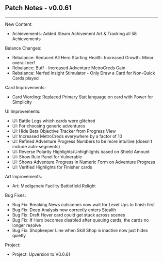## Patch Notes - v0.0.61
----

New Content:
- Achievements: Added Steam Achivement Art & Tracking all 58 Achievements

Balance Changes:
- Rebalance: Reduced All Hero Starting Health. Increased Growth. Minor overall nerf
- Rebalance: Buff - Increased Adventure MetroCreds Gain
- Rebalance: Nerfed Insight Stimulator - Only Draw a Card for Non-Quick Cards played

Card Improvements:
- Card Wording: Replaced Primary Stat language on card with Power for Simplicity

UI Improvements:
- UI: Battle Logs which cards were glitched
- UI: For choosing generic adventures
- UI: Hide Beta Objective Tracker from Progress View
- UI: Increased MetroCreds everywhere by a factor of 10
- UI: Refined Adventure Progress Numbers to be more intuitive (doesn't include auto-segments)
- UI: Reverse Polarity Highlights/Unhighlights based on Shield Amount
- UI: Show Rule Panel for Vulnerable
- UI: Shows Adventure Progress in Numeric Form on Adventure Progress
- UI: Verified Highlights for Finisher cards

Art Improvements:
- Art: Medigeneix Facility Battlefield Relight

Bug Fixes:
- Bug Fix: Breaking News cutscenes now wait for Level Ups to finish first
- Bug Fix: Deep Analysis now correctly enters Stealth
- Bug Fix: Draft Hover card could get stuck across scenes
- Bug Fix: If Hero becomes disabled after queuing cards, the cards no longer resolve
- Bug Fix: Shopkeeper Line when Skill Shop is inactive now just hides quietly

Project:
- Project: Upversion to V0.0.61
